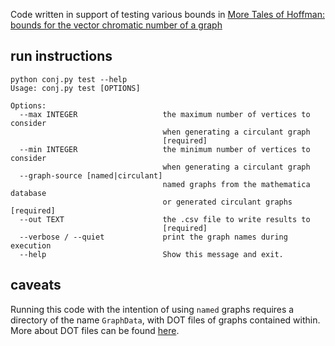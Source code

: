 Code written in support of testing various bounds in [More Tales of Hoffman: bounds for the vector chromatic number of a graph](https://arxiv.org/abs/1812.02613)

## run instructions
```
python conj.py test --help
Usage: conj.py test [OPTIONS]

Options:
  --max INTEGER                   the maximum number of vertices to consider
                                  when generating a circulant graph
                                  [required]
  --min INTEGER                   the minimum number of vertices to consider
                                  when generating a circulant graph
  --graph-source [named|circulant]
                                  named graphs from the mathematica database
                                  or generated circulant graphs  [required]
  --out TEXT                      the .csv file to write results to
                                  [required]
  --verbose / --quiet             print the graph names during execution
  --help                          Show this message and exit.
```
  
## caveats
Running this code with the intention of using `named` graphs requires a directory of the name `GraphData`, with DOT files of graphs contained within. More about DOT files can be found [here](https://en.wikipedia.org/wiki/DOT_%28graph_description_language%29).
